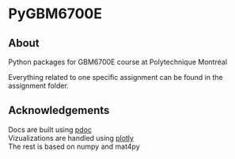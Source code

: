 # PyGBM6700E

## About
Python packages for GBM6700E course at Polytechnique Montréal

Everything related to one specific assignment can be found in the assignment folder.

## Acknowledgements
Docs are built using [pdoc](https://github.com/mitmproxy/pdoc)  
Vizualizations are handled using [plotly](https://plotly.com/)  
The rest is based on numpy and mat4py
